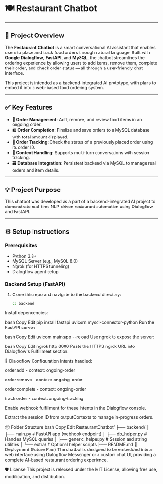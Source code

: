# 🍽️ Restaurant Chatbot

---

## 📘 Project Overview

The **Restaurant Chatbot** is a smart conversational AI assistant that enables users to place and track food orders through natural language. Built with **Google Dialogflow**, **FastAPI**, and **MySQL**, the chatbot streamlines the ordering experience by allowing users to add items, remove them, complete their order, and check order status — all through a user-friendly chat interface.

This project is intended as a backend-integrated AI prototype, with plans to embed it into a web-based food ordering system.

---

## ✅ Key Features

- 🧾 **Order Management**: Add, remove, and review food items in an ongoing order.
- 🛍️ **Order Completion**: Finalize and save orders to a MySQL database with total amount displayed.
- 🚚 **Order Tracking**: Check the status of a previously placed order using its order ID.
- 🧠 **Context Handling**: Supports multi-turn conversations with session tracking.
- 🗃️ **Database Integration**: Persistent backend via MySQL to manage real orders and item details.

---

## 💡 Project Purpose

This chatbot was developed as a part of a backend-integrated AI project to demonstrate real-time NLP-driven restaurant automation using Dialogflow and FastAPI.

---

## ⚙️ Setup Instructions

### Prerequisites

- Python 3.8+
- MySQL Server (e.g., MySQL 8.0)
- Ngrok (for HTTPS tunneling)
- Dialogflow agent setup

### Backend Setup (FastAPI)

1. Clone this repo and navigate to the backend directory:
   ```bash
   cd backend
Install dependencies:

bash
Copy
Edit
pip install fastapi uvicorn mysql-connector-python
Run the FastAPI server:

bash
Copy
Edit
uvicorn main:app --reload
Use ngrok to expose the server:

bash
Copy
Edit
ngrok http 8000
Paste the HTTPS ngrok URL into Dialogflow's Fulfillment section.

🧠 Dialogflow Configuration
Intents handled:

order.add - context: ongoing-order

order.remove - context: ongoing-order

order.complete - context: ongoing-order

track.order - context: ongoing-tracking

Enable webhook fulfillment for these intents in the Dialogflow console.

Extract the session ID from outputContexts to manage in-progress orders.

📦 Folder Structure
bash
Copy
Edit
RestaurantChatbot/
├── backend/
│   ├── main.py                # FastAPI app (webhook endpoint)
│   ├── db_helper.py           # Handles MySQL queries
│   ├── generic_helper.py      # Session and string utilities
│   └── extra/                 # Optional helper scripts
├── README.md
🔗 Deployment (Future Plan)
The chatbot is designed to be embedded into a web interface using Dialogflow Messenger or a custom chat UI, providing a complete AI-based restaurant ordering experience.

🛡️ License
This project is released under the MIT License, allowing free use, modification, and distribution.

